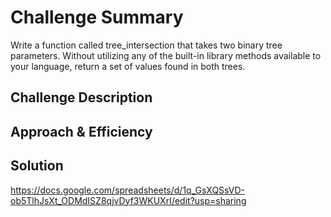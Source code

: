 # Challenge Summary
Write a function called tree_intersection that takes two binary tree parameters.
Without utilizing any of the built-in library methods available to your language, return a set of values found in both trees.

## Challenge Description
<!-- Description of the challenge -->

## Approach & Efficiency
<!-- What approach did you take? Why? What is the Big O space/time for this approach? -->

## Solution
https://docs.google.com/spreadsheets/d/1q_GsXQSsVD-ob5TlhJsXt_ODMdISZ8qjvDyf3WKUXrI/edit?usp=sharing